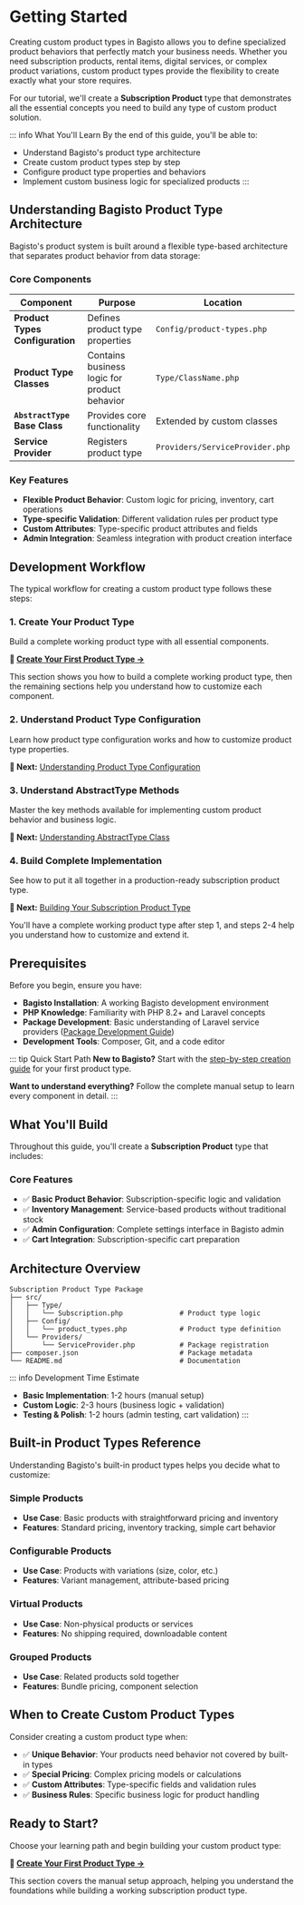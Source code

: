 # Getting Started

Creating custom product types in Bagisto allows you to define specialized product behaviors that perfectly match your business needs. Whether you need subscription products, rental items, digital services, or complex product variations, custom product types provide the flexibility to create exactly what your store requires.

For our tutorial, we'll create a **Subscription Product** type that demonstrates all the essential concepts you need to build any type of custom product solution.

::: info What You'll Learn
By the end of this guide, you'll be able to:
- Understand Bagisto's product type architecture
- Create custom product types step by step
- Configure product type properties and behaviors
- Implement custom business logic for specialized products
:::

## Understanding Bagisto Product Type Architecture

Bagisto's product system is built around a flexible type-based architecture that separates product behavior from data storage:

### Core Components

| Component | Purpose | Location |
|-----------|---------|----------|
| **Product Types Configuration** | Defines product type properties | `Config/product-types.php` |
| **Product Type Classes** | Contains business logic for product behavior | `Type/ClassName.php` |
| **`AbstractType` Base Class** | Provides core functionality | Extended by custom classes |
| **Service Provider** | Registers product type | `Providers/ServiceProvider.php` |

### Key Features

- **Flexible Product Behavior**: Custom logic for pricing, inventory, cart operations
- **Type-specific Validation**: Different validation rules per product type
- **Custom Attributes**: Type-specific product attributes and fields
- **Admin Integration**: Seamless integration with product creation interface

## Development Workflow

The typical workflow for creating a custom product type follows these steps:

### 1. Create Your Product Type
Build a complete working product type with all essential components.

**📖 [Create Your First Product Type →](./create-your-first-product-type.md)**

This section shows you how to build a complete working product type, then the remaining sections help you understand how to customize each component.

### 2. Understand Product Type Configuration
Learn how product type configuration works and how to customize product type properties.

**📖 Next:** [Understanding Product Type Configuration](./understanding-product-type-configuration.md)

### 3. Understand AbstractType Methods
Master the key methods available for implementing custom product behavior and business logic.

**📖 Next:** [Understanding AbstractType Class](./understanding-abstract-type-class.md)

### 4. Build Complete Implementation
See how to put it all together in a production-ready subscription product type.

**📖 Next:** [Building Your Subscription Product Type](./building-your-subscription-product-type.md)

You'll have a complete working product type after step 1, and steps 2-4 help you understand how to customize and extend it.

## Prerequisites

Before you begin, ensure you have:

- **Bagisto Installation**: A working Bagisto development environment
- **PHP Knowledge**: Familiarity with PHP 8.2+ and Laravel concepts
- **Package Development**: Basic understanding of Laravel service providers ([Package Development Guide](../package-development/getting-started.md))
- **Development Tools**: Composer, Git, and a code editor

::: tip Quick Start Path
**New to Bagisto?** Start with the [step-by-step creation guide](./create-your-first-product-type.md) for your first product type.

**Want to understand everything?** Follow the complete manual setup to learn every component in detail.
:::

## What You'll Build

Throughout this guide, you'll create a **Subscription Product** type that includes:

### Core Features
- ✅ **Basic Product Behavior**: Subscription-specific logic and validation
- ✅ **Inventory Management**: Service-based products without traditional stock
- ✅ **Admin Configuration**: Complete settings interface in Bagisto admin
- ✅ **Cart Integration**: Subscription-specific cart preparation

## Architecture Overview

```text
Subscription Product Type Package
├── src/
│   ├── Type/
│   │   └── Subscription.php              # Product type logic
│   ├── Config/
│   │   └── product_types.php             # Product type definition
│   └── Providers/
│       └── ServiceProvider.php           # Package registration
├── composer.json                         # Package metadata
└── README.md                             # Documentation
```

::: info Development Time Estimate
- **Basic Implementation**: 1-2 hours (manual setup)
- **Custom Logic**: 2-3 hours (business logic + validation)
- **Testing & Polish**: 1-2 hours (admin testing, cart validation)
:::

## Built-in Product Types Reference

Understanding Bagisto's built-in product types helps you decide what to customize:

### Simple Products
- **Use Case**: Basic products with straightforward pricing and inventory
- **Features**: Standard pricing, inventory tracking, simple cart behavior

### Configurable Products
- **Use Case**: Products with variations (size, color, etc.)
- **Features**: Variant management, attribute-based pricing

### Virtual Products
- **Use Case**: Non-physical products or services
- **Features**: No shipping required, downloadable content

### Grouped Products
- **Use Case**: Related products sold together
- **Features**: Bundle pricing, component selection

## When to Create Custom Product Types

Consider creating a custom product type when:

- ✅ **Unique Behavior**: Your products need behavior not covered by built-in types
- ✅ **Special Pricing**: Complex pricing models or calculations
- ✅ **Custom Attributes**: Type-specific fields and validation rules
- ✅ **Business Rules**: Specific business logic for product handling

## Ready to Start?

Choose your learning path and begin building your custom product type:

**🚀 [Create Your First Product Type →](./create-your-first-product-type.md)**

This section covers the manual setup approach, helping you understand the foundations while building a working subscription product type.
